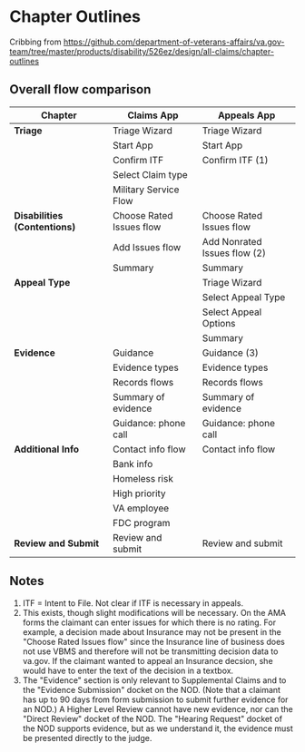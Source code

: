 # Chapter Outlines

Cribbing from https://github.com/department-of-veterans-affairs/va.gov-team/tree/master/products/disability/526ez/design/all-claims/chapter-outlines

## Overall flow comparison

| Chapter                  | Claims App                      | Appeals App                 |
| ------------------------ | -----------                     | -----------                 |
| **Triage**               | Triage Wizard                   | Triage Wizard               |
|                          | Start App                       | Start App                   |
|                          | Confirm ITF                     | Confirm ITF (1)             |
|                          | Select Claim type               |                             |
|                          | Military Service Flow           |                             |
| **Disabilities (Contentions)** | Choose Rated Issues flow  | Choose Rated Issues flow    |
|                          | Add Issues flow                 | Add Nonrated Issues flow (2)|
|                          | Summary                         | Summary                     |
| **Appeal Type**          |                                 | Triage Wizard               |
|                          |                                 | Select Appeal Type          |
|                          |                                 | Select Appeal Options       |
|                          |                                 | Summary                     |
| **Evidence**             | Guidance                        | Guidance (3)                |
|                          | Evidence types                  | Evidence types              |
|                          | Records flows                   | Records flows               |
|                          | Summary of evidence             | Summary of evidence         |
|                          | Guidance: phone call            | Guidance: phone call        |
| **Additional Info**      | Contact info flow               | Contact info flow           |
|                          | Bank info                       |                             |
|                          | Homeless risk                   |                             |
|                          | High priority                   |                             |
|                          | VA employee                     |                             |
|                          | FDC program                     |                             |
| **Review and Submit**    | Review and submit               | Review and submit           |

## Notes

1. ITF = Intent to File. Not clear if ITF is necessary in appeals.
2. This exists, though slight modifications will be necessary. On the AMA forms the claimant can enter issues for which there is no rating. For example, a decision made about Insurance may not be present in the "Choose Rated Issues flow" since the Insurance line of business does not use VBMS and therefore will not be transmitting decision data to va.gov. If the claimant wanted to appeal an Insurance decsion, she would have to enter the text of the decision in a textbox.
3. The "Evidence" section is only relevant to Supplemental Claims and to the "Evidence Submission" docket on the NOD. (Note that a claimant has up to 90 days from form submission to submit further evidence for an NOD.) A Higher Level Review cannot have new evidence, nor can the "Direct Review" docket of the NOD. The "Hearing Request" docket of the NOD supports evidence, but as we understand it, the evidence must be presented directly to the judge.
